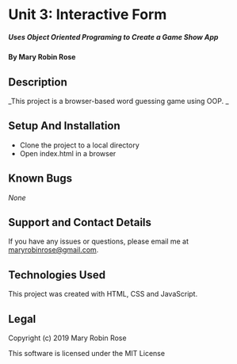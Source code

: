 # Unit 3: Interactive Form

##### _Uses Object Oriented Programing to Create a Game Show App_

#### By **Mary Robin Rose**

## Description

_This project is a browser-based word guessing game using OOP. _

## Setup And Installation

* Clone the project to a local directory
* Open index.html in a browser

## Known Bugs

_None_

## Support and Contact Details

If you have any issues or questions, please email me at maryrobinrose@gmail.com.

## Technologies Used

This project was created with HTML, CSS and JavaScript.

## Legal

Copyright (c) 2019 Mary Robin Rose

This software is licensed under the MIT License
